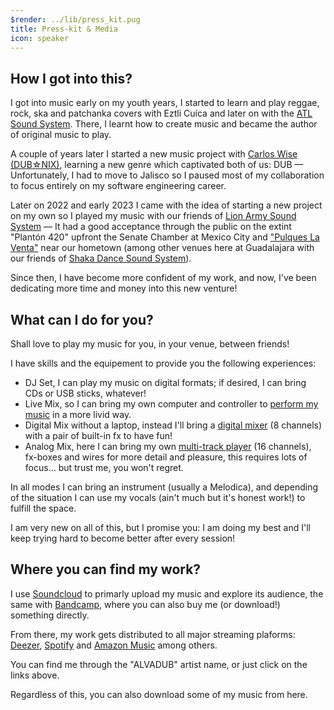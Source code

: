```yaml
---
$render: ../lib/press_kit.pug
title: Press-kit & Media
icon: speaker
---
```


## How I got into this?

I got into music early on my youth years, I started to learn and play reggae, rock, ska and patchanka covers with Eztli Cuica
and later on with the [ATL Sound System][atl]. There, I learnt how to create music and became the author of original music to play.

A couple of years later I started a new music project with [Carlos Wise (DUB&star;NIX)][nix], learning a new genre which captivated both of us: DUB
&mdash; Unfortunately, I had to move to Jalisco so I paused most of my collaboration to focus entirely on my software engineering career.

Later on 2022 and early 2023 I came with the idea of starting a new project on my own so I played my music with our friends of [Lion Army Sound System][lass]
&mdash; It had a good acceptance through the public on the extint "Plantón 420" upfront the Senate Chamber at Mexico City and ["Pulques La Venta"][plav] near our hometown
(among other venues here at Guadalajara with our friends of [Shaka Dance Sound System][sdss]).

Since then, I have become more confident of my work, and now, I've been dedicating more time and money into this new venture!

## What can I do for you?

Shall love to play my music for you, in your venue, between friends!

I have skills and the equipement to provide you the following experiences:

- DJ Set, I can play my music on digital formats; if desired, I can bring CDs or USB sticks, whatever!
- Live Mix, so I can bring my own computer and controller to [perform my music][bw] in a more livid way.
- Digital Mix without a laptop, instead I'll bring a [digital mixer][r16] (8 channels) with a pair of built-in fx to have fun!
- Analog Mix, here I can bring my own [multi-track player][pl16] (16 channels), fx-boxes and wires for more detail and pleasure, this requires lots of focus... but trust me, you won't regret.

In all modes I can bring an instrument (usually a Melodica), and depending of the situation I can use my vocals (ain't much but it's honest work!) to fulfill the space.

I am very new on all of this, but I promise you: I am doing my best and I'll keep trying hard to become better after every session!

## Where you can find my work?

I use [Soundcloud][sc] to primarly upload my music and explore its audience, the same with [Bandcamp][bc], where you can also buy me (or download!) something directly.

From there, my work gets distributed to all major streaming plaforms: [Deezer][de], [Spotify][sp] and [Amazon Music][am] among others.

You can find me through the "ALVADUB" artist name, or just click on the links above.

Regardless of this, you can also download some of my music from here.

[atl]: https://www.youtube.com/watch?v=wmUvAeYu0SE
[nix]: https://www.youtube.com/@dubnix
[bw]: https://www.bitwig.com/
[sc]: https://soundcloud.com/alvadub
[bc]: https://alvadub.bandcamp.com/
[de]: https://www.deezer.com/es/artist/133116282
[sp]: https://open.spotify.com/artist/1XqTdkcjEEscsdcZCaqRuE
[am]: https://music.apple.com/us/artist/1724143850
[lass]: https://www.facebook.com/profile.php?id=100076157704803
[sdss]: https://www.facebook.com/shakadancesoundsystem
[plav]: https://www.facebook.com/pages/Pulques%20La%20Venta/2117464271650371/
[r16]: https://zoomcorp.com/en/us/digital-mixer-multi-track-recorders/multi-track-recorders/r16/
[pl16]: https://cymaticaudio.com/product/lp-16-live-player-16-track-backing-track-system/
